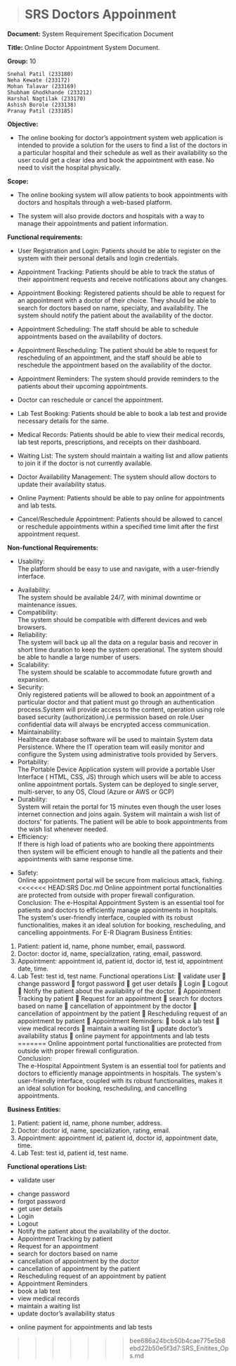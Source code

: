 ># SRS Doctors Appoinment

**Document:** System Requirement Specification Document

**Title:** Online Doctor Appointment System Document.  
   
**Group:** 10  

    Snehal Patil (233180)  
    Neha Kewate (233172)  
    Mohan Talavar (233169)  
    Shubham Ghodkhande (233212)  
    Harshal Nagtilak (233170)  
    Ashish Borole (233138)  
    Pranay Patil (233185)          

**Objective:**    

- The online booking for doctor’s appointment system web application is intended to 
provide a solution for the users to find a list of the doctors in a particular hospital and 
their schedule as well as their availability so the user could get a clear idea and book the 
appointment with ease. No need to visit the hospital physically.

**Scope:** 

* The online booking system will allow patients to book appointments with doctors and 
hospitals through a web-based platform.  

+ The system will also provide doctors and hospitals with a way to manage their 
appointments and patient information.  

**Functional requirements:**

- User Registration and Login: Patients should be able to register on the system with their personal details and login credentials.  

* Appointment Tracking: Patients should be able to track the status of their appointment requests and receive notifications about any changes.   

* Appointment Booking: Registered patients should be able to request for an appointment with a doctor of their choice. They should be able to search for doctors based on name, specialty, and availability. The system should notify the patient about the availability of the doctor.      

* Appointment Scheduling: The staff should be able to schedule appointments based on the availability of doctors.  

* Appointment Rescheduling: The patient should be able to request for rescheduling of an appointment, and the staff should be able to reschedule the appointment based on the availability of the doctor.  

* Appointment Reminders: The system should provide reminders to the patients about their upcoming appointments.  

* Doctor can reschedule or cancel the appointment.  

* Lab Test Booking: Patients should be able to book a lab test and provide necessary details for the same.  

* Medical Records: Patients should be able to view their medical records, lab test reports, prescriptions, and receipts on their dashboard.  

* Waiting List: The system should maintain a waiting list and allow patients to join it if the doctor is not currently available.  

* Doctor Availability Management: The system should allow doctors to update their availability status.  

* Online Payment: Patients should be able to pay online for appointments and lab tests.  

+ Cancel/Reschedule Appointment: Patients should be allowed to cancel or reschedule appointments within a specified time 
limit after the first appointment request.  

**Non-functional Requirements:**

- Usability:  
The platform should be easy to use and navigate, with a user-friendly interface.  
* Availability:  
The system should be available 24/7, with minimal downtime or maintenance issues.  
* Compatibility:  
The system should be compatible with different devices and web browsers.  
* Reliability:  
The system will back up all the data on a regular basis and recover in short time duration to keep the system operational. The system should be able to handle a large number of users.  
* Scalability:  
The system should be scalable to accommodate future growth and expansion.  
* Security:  
Only registered patients will be allowed to book an appointment of a particular doctor and that patient must go through an authentication process.System will provide access to the content, operation using role based security (authorization),i.e permission based on role.User confidential data will always be encrypted access communication.  
* Maintainability:  
Healthcare database software will be used to maintain System data Persistence.
Where the IT operation team will easily monitor and configure the System using administrative tools provided by Servers.  
* Portability:  
The Portable Device Application system will provide a portable User Interface ( HTML, CSS, JS) through which users will be able to access online appointment portals.
System can be deployed to single server, multi-server, to any OS, Cloud (Azure or AWS or GCP)  
* Durability:  
System will retain the portal for 15 minutes even though the user loses internet connection and joins again.
System will maintain a wish list of doctors' for patients. The patient will be able to book appointments from the wish list whenever needed.  
* Efficiency:  
If there is high load of patients who are booking there appointments then system will be efficient enough to handle all the patients and their appointments with same response time.  
+ Safety:  
Online appointment portal will be secure from malicious attack, fishing.
<<<<<<< HEAD:SRS Doc.md
Online appointment portal functionalities are protected from outside with proper firewall 
configuration.
Conclusion:
The e-Hospital Appointment System is an essential tool for patients and doctors to efficiently 
manage appointments in hospitals. The system's user-friendly interface, coupled with its robust 
functionalities, makes it an ideal solution for booking, rescheduling, and cancelling 
appointments.
For E-R Diagram
Business Entities:
1. Patient: patient id, name, phone number, email, password.
2. Doctor: doctor id, name, specialization, rating, email, password.
3. Appointment: appointment id, patient id, doctor id, test id, appointment date, time.
4. Lab Test: test id, test name.
Functional operations List:
 validate user
 change password
 forgot password
 get user details
 Login
 Logout
 Notify the patient about the availability of the doctor.
 Appointment Tracking by patient
 Request for an appointment
 search for doctors based on name
 cancellation of appointment by the doctor
 cancellation of appointment by the patient
 Rescheduling request of an appointment by patient
 Appointment Reminders:
 book a lab test
 view medical records
 maintain a waiting list
 update doctor’s availability status
 online payment for appointments and lab tests
=======
Online appointment portal functionalities are protected from outside with proper firewall configuration.  
Conclusion:  
The e-Hospital Appointment System is an essential tool for patients and doctors to efficiently manage appointments in hospitals. The system's user-friendly interface, coupled with its robust functionalities, makes it an ideal solution for booking, rescheduling, and cancelling appointments.  

**Business Entities:**
1. Patient: patient id, name, phone number, address.
2. Doctor: doctor id, name, specialization, rating, email.
3. Appointment: appointment id, patient id, doctor id, appointment date, time.
4. Lab Test: test id, patient id, test name.

**Functional operations List:**
- validate user
* change password
* forgot password
* get user details
* Login
* Logout
* Notify the patient about the availability of the doctor.
* Appointment Tracking by patient
* Request for an appointment
* search for doctors based on name
* cancellation of appointment by the doctor
* cancellation of appointment by the patient
* Rescheduling request of an appointment by patient
* Appointment Reminders
* book a lab test
* view medical records
* maintain a waiting list
* update doctor’s availability status
+ online payment for appointments and lab tests
>>>>>>> bee686a24bcb50b4cae775e5b8ebd22b50e5f3d7:SRS_Enitites_Ops.md

